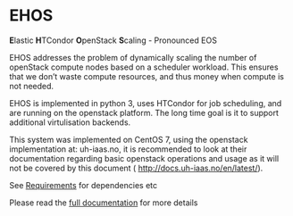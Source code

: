 # EHOS
**E**lastic **H**TCondor **O**penStack **S**caling - Pronounced EOS

EHOS addresses the problem of dynamically scaling the number of
openStack compute nodes based on a scheduler workload.  This ensures
that we don’t waste compute resources, and thus money when compute is
not needed.

EHOS is implemented in python 3, uses HTCondor for job scheduling, and
are running on the openstack platform. The long time goal is it to
support additional virtulisation backends.


This system was implemented on CentOS 7, using the openstack implementation at: uh-iaas.no, it is recommended to look at their documentation regarding basic openstack operations and usage as it will not be covered by this document ( http://docs.uh-iaas.no/en/latest/).

See [Requirements](docs/requirements.md) for dependencies etc


Please read the [full documentation](docs/index.md) for more details